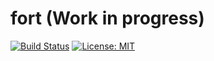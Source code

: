 # fort (Work in progress)

[![Build Status](https://travis-ci.org/seleznevae/fort.svg?branch=master)](https://travis-ci.org/seleznevae/fort)
[![License: MIT](https://img.shields.io/badge/License-MIT-yellow.svg)](https://opensource.org/licenses/MIT)